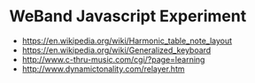 
# WeBand Javascript Experiment

- https://en.wikipedia.org/wiki/Harmonic_table_note_layout
- https://en.wikipedia.org/wiki/Generalized_keyboard
- http://www.c-thru-music.com/cgi/?page=learning
- http://www.dynamictonality.com/relayer.htm
